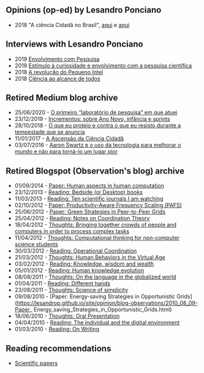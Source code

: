 ## Opinions (op-ed) by Lesandro Ponciano

* 2018 "A ciência Cidadã no Brasil", [aqui](EstadoDeMinas-2018-AcienciacidadanoBrasil0.pdf) e [aqui](EstadoDeMinas-2018-ACienciaCidadaNoBrasil.pdf)

## Interviews  with Lesandro Ponciano

* 2019 [Envolvimento com Pesquisa](EstadoDeMinas-2019-CienciaCidada.jpg)
* 2019 [Estímulo à curiosidade e envolvimento com a pesquisa científica](EstadoDeMinas-2019-EstimuloACuriosidade.pdf)
* 2018 [A revolução do Pequeno Intel](Inforuso-2018-EntrevistaIntel4004.pdf)
* 2018 [Ciência ao alcance de todos](RevistaPUCMinas-2018-CienciaCidada.png)

## Retired Medium blog archive
* 25/06/2020 - [O primeiro “laboratório de pesquisa” em que atuei](http://lesandrop.github.io/site/opinion/blog/2020-06-25_O-primeiro-laboratorio-de-pesquisa-em-que-atuei.html)
* 23/12/2019 - [Incrementos: sobre Ano Novo, infância e sprints](http://lesandrop.github.io/site/opinion/blog/2019-12-23_Incrementos--sobre-Ano-Novo--infancia-e-sprints.html)
* 28/10/2018 - [O que eu protejo e contra o que eu resisto durante a tempestade que se anuncia](http://lesandrop.github.io/site/opinion/blog/2018-10-28_O-que-eu-protejo-e-contra-o-que-eu-resisto.html)
* 11/01/2017 - [A Ascensão da Ciência Cidadã](https://lesandrop.github.io/site/opinion/blog/2017-01-11_A-Ascensao-da-Ciencia-Cidada.html)
* 03/07/2016 - [Aaron Swartz e o uso da tecnologia para melhorar o mundo e não para torná-lo um lugar pior](https://lesandrop.github.io/site/opinion/blog/2016-07-03_Aaron-Swartz-e-o-uso-da-tecnologia-para-melhorar-o-mundo-e-n-o-para-torn--lo-um-lugar-pior.html)


## Retired Blogspot (Observation's blog) archive

* 01/09/2014 - [Paper: Human aspects in human computation](https://lesandrop.github.io/site/opinion/blog-observations/2014_09_01-Paper_Human_aspects_in_human_computation.html)
* 23/12/2013 - [Reading: Bedside (or Desktop) books](https://lesandrop.github.io/site/opinion/blog-observations/2013_12_23-Reading_Bedside_or_Desktop_books.html)
* 11/03/2013 - [Reading: Ten scientific journals I am watching](https://lesandrop.github.io/site/opinion/blog-observations/2013_03_11-Reading_Ten_scientific_journals_I_am_watching.html)
* 02/10/2012 - [Paper: Productivity-Aware Frequency Scaling (PAFS)](https://lesandrop.github.io/site/opinion/blog-observations/2012_10_02-Paper_on_Productivity_Aware_Frequency_Scaling_PAFS.html)
* 25/06/2012 - [Paper: Green Strategies in Peer-to-Peer Grids](https://lesandrop.github.io/site/opinion/blog-observations/2012_06_25-Paper_Green_Strategies_in_Peer_to_Peer_Grids.html)
* 25/04/2012 - [Reading: Notes on Coordination Theory](https://lesandrop.github.io/site/opinion/blog-observations/2012_04_25-Reading_Notes_on_Coordination_Theory.html)
* 18/04/2012 - [Thoughts: Bringing together crowds of people and computers in order to process complex tasks](https://lesandrop.github.io/site/opinion/blog-observations/2012_04_18-Thoughts_Bringing_together_crowds_of_people_and_computers_in_order_to_process_complex_tasks.html)
* 11/04/2012 - [Thoughts: Computational thinking for non-computer science students](https://lesandrop.github.io/site/opinion/blog-observations/2012_04_11-Thoughts_Computational_thinking_for_non_computer_science_students.html)
* 30/03/2012 - [Reading: Operational Coordination](https://lesandrop.github.io/site/opinion/blog-observations/2012_03_30-Reading_Operational_coordination.html)
* 21/03/2012 - [Thoughts: Human Behaviors in the Virtual Age](https://lesandrop.github.io/site/opinion/blog-observations/2012_03_21-Thoughts_Human_Behaviors_in_the_Virtual_Age.html)
* 03/02/2012 - [Reading: Knowledge, wisdom and wealth](https://lesandrop.github.io/site/opinion/blog-observations/2012_02_03-Reading_Knowledge_wisdom_and_wealth.html)
* 05/01/2012 - [Reading: Human knowledge evolution](https://lesandrop.github.io/site/opinion/blog-observations/2012_01_05-Reading_Human_knowledge_evolution.html)
* 08/08/2011 - [Thoughts: On the language in the globalized world](https://lesandrop.github.io/site/opinion/blog-observations/2011_08_08-Thoughts_On_the_language_in_the_globalized_world.html)
* 01/04/2011 - [Reading: Different hands](https://lesandrop.github.io/site/opinion/blog-observations/2011_04_01-Reading_Different_hands.html)
* 23/08/2011 - [Thoughts: Science of simplicity](https://lesandrop.github.io/site/opinion/blog-observations/2010_08_23-Thoughts_Science_of_simplicity.html)
* 09/08/2010 - [Paper: Energy-saving Strategies in Opportunistic Grids](https://lesandrop.github.io/site/opinion/blog-observations/2010_08_09-Paper_ Energy_saving_Strategies_in_Opportunistic_Grids.html)
* 18/06/2010 - [Thoughts: Oral Presentation](https://lesandrop.github.io/site/opinion/blog-observations/2010_06_18-Thoughts_Oral_Presentation.html)
* 04/04/2010 - [Reading: The individual and the digital environment](https://lesandrop.github.io/site/opinion/blog-observations/2010_04_04-Reading_The_individual_and_the_digital_environment.html)
* 01/03/2010 - [Reading: On Writing](https://lesandrop.github.io/site/opinion/blog-observations/2010_03_01-Reading_On_Writing.html)

## Reading recommendations

* [Scientific papers](https://lesandrop.github.io/site/opinion/readingrecommendation.md)

